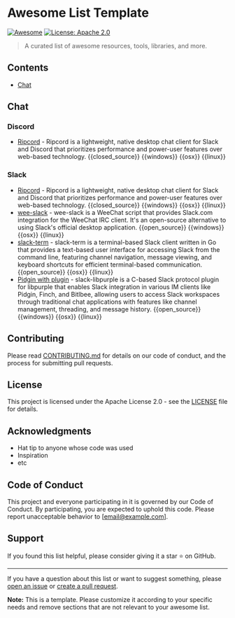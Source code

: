 # Awesome List Template

[![Awesome](https://awesome.re/badge.svg)](https://awesome.re)
[![License: Apache 2.0](https://img.shields.io/badge/License-Apache%202.0-blue.svg)](https://opensource.org/licenses/Apache-2.0)

> A curated list of awesome resources, tools, libraries, and more.

## Contents

- [Chat](#chat)

## Chat

### Discord

- [Ripcord](https://cancel.fm/ripcord/) - Ripcord is a lightweight, native desktop chat client for Slack and Discord that prioritizes performance and power-user features over web-based technology. {{closed_source}} {{windows}} {{osx}} {{linux}}

### Slack

- [Ripcord](https://cancel.fm/ripcord/) - Ripcord is a lightweight, native desktop chat client for Slack and Discord that prioritizes performance and power-user features over web-based technology. {{closed_source}} {{windows}} {{osx}} {{linux}}
- [wee-slack](https://github.com/wee-slack/wee-slack) - wee-slack is a WeeChat script that provides Slack.com integration for the WeeChat IRC client. It's an open-source alternative to using Slack's official desktop application. {{open_source}} {{windows}} {{osx}} {{linux}}
- [slack-term](https://github.com/jpbruinsslot/slack-term) - slack-term is a terminal-based Slack client written in Go that provides a text-based user interface for accessing Slack from the command line, featuring channel navigation, message viewing, and keyboard shortcuts for efficient terminal-based communication. {{open_source}} {{osx}} {{linux}}
- [Pidgin with plugin](https://github.com/dylex/slack-libpurple) - slack-libpurple is a C-based Slack protocol plugin for libpurple that enables Slack integration in various IM clients like Pidgin, Finch, and Bitlbee, allowing users to access Slack workspaces through traditional chat applications with features like channel management, threading, and message history. {{open_source}} {{windows}} {{osx}} {{linux}}

## Contributing

Please read [CONTRIBUTING.md](CONTRIBUTING.md) for details on our code of conduct, and the process for submitting pull requests.

## License

This project is licensed under the Apache License 2.0 - see the [LICENSE](LICENSE) file for details.

## Acknowledgments

- Hat tip to anyone whose code was used
- Inspiration
- etc

## Code of Conduct

This project and everyone participating in it is governed by our Code of Conduct. By participating, you are expected to uphold this code. Please report unacceptable behavior to [email@example.com].

## Support

If you found this list helpful, please consider giving it a star ⭐️ on GitHub.

---

If you have a question about this list or want to suggest something, please [open an issue](https://github.com/username/awesome-list/issues/new) or [create a pull request](https://github.com/username/awesome-list/compare).

**Note:** This is a template. Please customize it according to your specific needs and remove sections that are not relevant to your awesome list.
